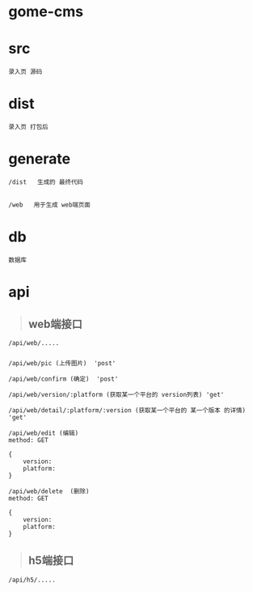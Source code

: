 gome-cms
======================================
# src 
	
	录入页 源码

# dist
	
	录入页 打包后

# generate
	
	/dist   生成的 最终代码


	/web   用于生成 web端页面 

# db 
	数据库

# api
	
>## web端接口
	/api/web/.....
>>###
	/api/web/pic (上传图片)  'post'

	/api/web/confirm (确定)  'post'

	/api/web/version/:platform (获取某一个平台的 version列表) 'get'

	/api/web/detail/:platform/:version (获取某一个平台的 某一个版本 的详情) 'get'

	/api/web/edit (编辑)
	method: GET
	
	{
		version: 
		platform:
	}

	/api/web/delete  (删除)
	method: GET
	
	{
		version: 
		platform:
	}


>## h5端接口
	/api/h5/.....
